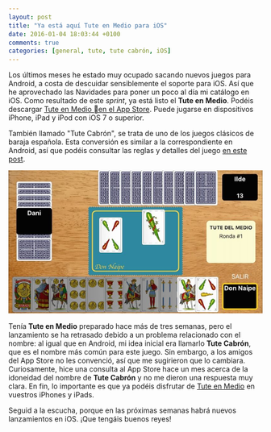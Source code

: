 ```yaml
---
layout: post
title: "Ya está aquí Tute en Medio para iOS"
date: 2016-01-04 18:03:44 +0100
comments: true
categories: [general, tute, tute cabrón, iOS]
---
```

Los últimos meses he estado muy ocupado sacando nuevos juegos para Android, a costa de descuidar sensiblemente el soporte para iOS. Así que he aprovechado las Navidades para poner un poco al día mi catálogo en iOS. Como resultado de este *sprint*, ya está listo el **Tute en Medio**. Podéis descargar [Tute en Medio en el App Store](https://itunes.apple.com/es/app/tute-medio/id1067332834?mt=8). Puede jugarse en dispositivos iPhone, iPad y iPod con iOS 7 o superior.

También llamado "Tute Cabrón", se trata de uno de los juegos clásicos de baraja española. Esta conversión es similar a la correspondiente en Android, así que podéis consultar las reglas y detalles del juego [en este post](/blog/2015/05/30/tute-cabron-para-android-desata-tu-lado-mas-malvado/).

![Tute en Medio para iOS](/images/tuteCabronIOS/tuteCabronIOS.jpg)

Tenía **Tute en Medio** preparado hace más de tres semanas, pero el lanzamiento se ha retrasado debido a un problema relacionado con el nombre: al igual que en Android, mi idea inicial era llamarlo **Tute Cabrón**, que es el nombre más común para este juego. Sin embargo, a los amigos del App Store no les convenció, así que me sugirieron que lo cambiara. Curiosamente, hice una consulta al App Store hace un mes acerca de la idoneidad del nombre de **Tute Cabrón** y no me dieron una respuesta muy clara. En fin, lo importante es que ya podéis disfrutar de [Tute en Medio](https://itunes.apple.com/es/app/tute-medio/id1067332834?mt=8) en vuestros iPhones y iPads.

Seguid a la escucha, porque en las próximas semanas habrá nuevos lanzamientos en iOS. ¡Que tengáis buenos reyes!